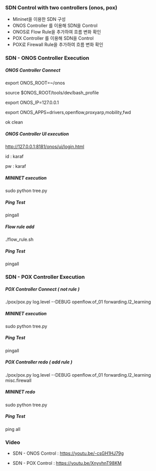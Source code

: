 ### SDN Control with two controllers (onos, pox)

* Mininet을 이용한 SDN 구성
* ONOS Controller 를 이용해 SDN을 Control 
* ONOS로 Flow Rule을 추가하여 흐름 변화 확인
* POX Controller 를 이용해 SDN을 Control
* POX로 Firewall Rule을 추가하여 흐름 변화 확인

### SDN - ONOS Controller Execution

##### ONOS Controller Connect

export ONOS_ROOT=~/onos

source $ONOS_ROOT/tools/dev/bash_profile

export ONOS_IP=127.0.0.1

export ONOS_APPS=drivers,openflow,proxyarp,mobility,fwd

ok clean

##### ONOS Controller UI execution

http://127.0.0.1:8181/onos/ui/login.html

id : karaf

pw : karaf

##### MININET execution

sudo python tree.py

##### Ping Test

pingall

##### Flow rule add

./flow_rule.sh


##### Ping Test

pingall


### SDN - POX Controller Execution

##### POX Controller Connect ( not rule )

./pox/pox.py log.level --DEBUG openflow.of_01 forwarding.l2_learning

##### MININET execution

sudo python tree.py

##### Ping Test

pingall

##### POX Controller redo ( add rule )

./pox/pox.py log.level --DEBUG openflow.of_01 forwarding.l2_learning misc.firewall

##### MININET redo

sudo python tree.py

##### Ping Test

ping all


### Video

* SDN - ONOS Control : https://youtu.be/-csGH1HJ79g

* SDN - POX Control : https://youtu.be/XnyvhnT98KM









